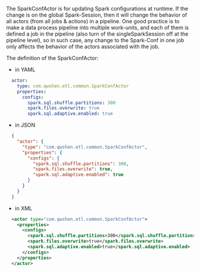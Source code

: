 The SparkConfActor is for updating Spark configurations at runtime. If the change is on the global Spark-Session, then it will change
the behavior of all actors (from all jobs & actions) in a pipeline. One good practice is to make a data process pipeline into multiple
work-units, and each of them is defined a job in the pipeline (also turn of the singleSparkSession off at the pipeline level), so in 
such case, any change to the Spark-Conf in one job only affects the behavior of the actors associated with the job.

The definition of the SparkConfActor:
- in YAML
```yaml
  actor:
    type: com.qwshen.etl.common.SparkConfActor
    properties:
      configs:
        spark.sql.shuffle.partitions: 300
        spark.files.overwrite: true
        spark.sql.adaptive.enabled: true
```
- in JSON
```json
  {
    "actor": {
      "type": "com.qwshen.etl.common.SparkConfActor",
      "properties": {
        "configs": {
          "spark.sql.shuffle.partitions": 300,
          "spark.files.overwrite": true,
          "spark.sql.adaptive.enabled": true
        }
      }
    }
  }
```
- in XML
```xml
  <actor type="com.qwshen.etl.common.SparkConfActor">
    <properties>
      <configs>
        <spark.sql.shuffle.partitions>300</spark.sql.shuffle.partitions>
        <spark.files.overwrite>true</spark.files.overwrite>
        <spark.sql.adaptive.enabled>true</spark.sql.adaptive.enabled>
      </configs>
    </properties>
  </actor>
```